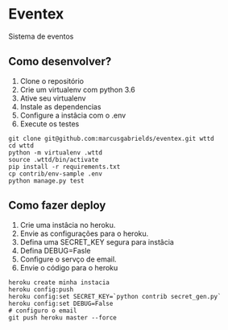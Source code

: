 # Eventex

Sistema de eventos

## Como desenvolver?

1. Clone o repositório
2. Crie um virtualenv com python 3.6
3. Ative seu virtualenv
4. Instale as dependencias
5. Configure a instâcia com o .env
6. Execute os testes

```console
git clone git@github.com:marcusgabrields/eventex.git wttd
cd wttd
python -m virtualenv .wttd
source .wttd/bin/activate
pip install -r requirements.txt
cp contrib/env-sample .env
python manage.py test
```

## Como fazer deploy
1. Crie uma instâcia no heroku.
2. Envie as configurações para o heroku.
3. Defina uma SECRET_KEY segura para instâcia
4. Defina DEBUG=Fasle
5. Configure o servço de email.
6. Envie o código para o heroku

```console
heroku create minha instacia
heroku config:push
heroku config:set SECRET_KEY=`python contrib secret_gen.py`
heroku config:set DEBUG=False
# configuro o email
git push heroku master --force
```